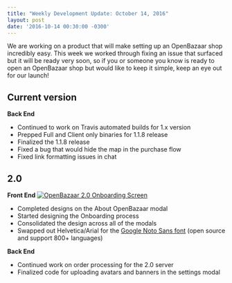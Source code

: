 ```yaml
---
title: "Weekly Development Update: October 14, 2016" 
layout: post
date: '2016-10-14 00:30:00 -0300'
---
```

        
We are working on a product that will make setting up an OpenBazaar shop incredibly easy. This week we worked through fixing an issue that surfaced but it will be ready very soon, so if you or someone you know is ready to open an OpenBazaar shop but would like to keep it simple, keep an eye out for our launch!

Current version
---------------

**Back End**

*   Continued to work on Travis automated builds for 1.x version
*   Prepped Full and Client only binaries for 1.1.8 release
*   Finalized the 1.1.8 release
*   Fixed a bug that would hide the map in the purchase flow
*   Fixed link formatting issues in chat

2.0
---

**Front End** [![OpenBazaar 2.0 Onboarding Screen](Screen-Shot-2016-10-14-at-10.01.02-AM.png)](https://blog.openbazaar.org/wp-content/uploads/2016/10/Screen-Shot-2016-10-14-at-10.01.02-AM.png)

*   Completed designs on the About OpenBazaar modal
*   Started designing the Onboarding process
*   Consolidated the design across all of the modals
*   Swapped out Helvetica/Arial for the [Google Noto Sans font](https://www.google.com/get/noto/) (open source and support 800+ languages)

**Back End**

*   Continued work on order processing for the 2.0 server
*   Finalized code for uploading avatars and banners in the settings modal